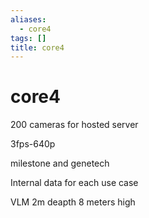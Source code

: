 ```yaml
---
aliases:
  - core4
tags: []
title: core4
---
```


# core4

200 cameras for hosted server

3fps-640p

milestone and genetech

Internal data for each use case


VLM 2m deapth 8 meters high

